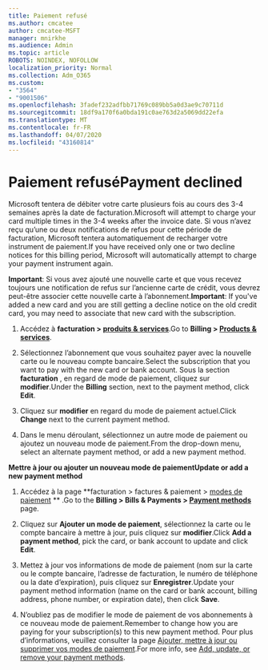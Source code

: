 ```yaml
---
title: Paiement refusé
ms.author: cmcatee
author: cmcatee-MSFT
manager: mnirkhe
ms.audience: Admin
ms.topic: article
ROBOTS: NOINDEX, NOFOLLOW
localization_priority: Normal
ms.collection: Adm_O365
ms.custom:
- "3564"
- "9001506"
ms.openlocfilehash: 3fadef232adfbb71769c089bb5a0d3ae9c70711d
ms.sourcegitcommit: 18df9a170f6a0bda191c0ae763d2a5069dd22efa
ms.translationtype: MT
ms.contentlocale: fr-FR
ms.lasthandoff: 04/07/2020
ms.locfileid: "43160814"
---
```

# <a name="payment-declined"></a><span data-ttu-id="a0f2f-102">Paiement refusé</span><span class="sxs-lookup"><span data-stu-id="a0f2f-102">Payment declined</span></span>

<span data-ttu-id="a0f2f-103">Microsoft tentera de débiter votre carte plusieurs fois au cours des 3-4 semaines après la date de facturation.</span><span class="sxs-lookup"><span data-stu-id="a0f2f-103">Microsoft will attempt to charge your card multiple times in the 3-4 weeks after the invoice date.</span></span>  <span data-ttu-id="a0f2f-104">Si vous n’avez reçu qu’une ou deux notifications de refus pour cette période de facturation, Microsoft tentera automatiquement de recharger votre instrument de paiement.</span><span class="sxs-lookup"><span data-stu-id="a0f2f-104">If you have received only one or two decline notices for this billing period, Microsoft will automatically attempt to charge your payment instrument again.</span></span>  

<span data-ttu-id="a0f2f-105">**Important**: Si vous avez ajouté une nouvelle carte et que vous recevez toujours une notification de refus sur l’ancienne carte de crédit, vous devrez peut-être associer cette nouvelle carte à l’abonnement.</span><span class="sxs-lookup"><span data-stu-id="a0f2f-105">**Important**: If you've added a new card and you are still getting a decline notice on the old credit card, you may need to associate that new card with the subscription.</span></span>

1. <span data-ttu-id="a0f2f-106">Accédez à **facturation > [produits & services](https://go.microsoft.com/fwlink/p/?linkid=842054)**.</span><span class="sxs-lookup"><span data-stu-id="a0f2f-106">Go to **Billing > [Products & services](https://go.microsoft.com/fwlink/p/?linkid=842054)**.</span></span>

2. <span data-ttu-id="a0f2f-107">Sélectionnez l’abonnement que vous souhaitez payer avec la nouvelle carte ou le nouveau compte bancaire.</span><span class="sxs-lookup"><span data-stu-id="a0f2f-107">Select the subscription that you want to pay with the new card or bank account.</span></span> <span data-ttu-id="a0f2f-108">Sous la section **facturation** , en regard de mode de paiement, cliquez sur **modifier**.</span><span class="sxs-lookup"><span data-stu-id="a0f2f-108">Under the **Billing** section, next to the payment method, click **Edit**.</span></span>

3. <span data-ttu-id="a0f2f-109">Cliquez sur **modifier** en regard du mode de paiement actuel.</span><span class="sxs-lookup"><span data-stu-id="a0f2f-109">Click **Change** next to the current payment method.</span></span>

4. <span data-ttu-id="a0f2f-110">Dans le menu déroulant, sélectionnez un autre mode de paiement ou ajoutez un nouveau mode de paiement.</span><span class="sxs-lookup"><span data-stu-id="a0f2f-110">From the drop-down menu, select an alternate payment method, or add a new payment method.</span></span>

<span data-ttu-id="a0f2f-111">**Mettre à jour ou ajouter un nouveau mode de paiement**</span><span class="sxs-lookup"><span data-stu-id="a0f2f-111">**Update or add a new payment method**</span></span>

1. <span data-ttu-id="a0f2f-112">Accédez à la page \*\*facturation > factures & paiement > [modes de paiement](https://go.microsoft.com/fwlink/p/?linkid=2018806) \*\* .</span><span class="sxs-lookup"><span data-stu-id="a0f2f-112">Go to the **Billing > Bills & Payments > [Payment methods](https://go.microsoft.com/fwlink/p/?linkid=2018806)** page.</span></span>

2. <span data-ttu-id="a0f2f-113">Cliquez sur **Ajouter un mode de paiement**, sélectionnez la carte ou le compte bancaire à mettre à jour, puis cliquez sur **modifier**.</span><span class="sxs-lookup"><span data-stu-id="a0f2f-113">Click **Add a payment method**, pick the card, or bank account to update and click **Edit**.</span></span>

3. <span data-ttu-id="a0f2f-114">Mettez à jour vos informations de mode de paiement (nom sur la carte ou le compte bancaire, l’adresse de facturation, le numéro de téléphone ou la date d’expiration), puis cliquez sur **Enregistrer**.</span><span class="sxs-lookup"><span data-stu-id="a0f2f-114">Update your payment method information (name on the card or bank account, billing address, phone number, or expiration date), then click **Save**.</span></span>

4. <span data-ttu-id="a0f2f-115">N’oubliez pas de modifier le mode de paiement de vos abonnements à ce nouveau mode de paiement.</span><span class="sxs-lookup"><span data-stu-id="a0f2f-115">Remember to change how you are paying for your subscription(s) to this new payment method.</span></span> <span data-ttu-id="a0f2f-116">Pour plus d’informations, veuillez consulter la page [Ajouter, mettre à jour ou supprimer vos modes de paiement](https://go.microsoft.com/fwlink/?linkid=2118133).</span><span class="sxs-lookup"><span data-stu-id="a0f2f-116">For more info, see [Add, update, or remove your payment methods](https://go.microsoft.com/fwlink/?linkid=2118133).</span></span> 
